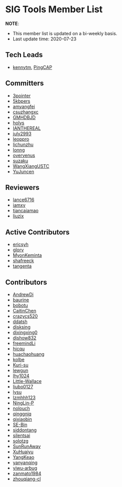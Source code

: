 # SIG Tools Member List

**NOTE**:

* This member list is updated on a bi-weekly basis.
* Last update time: 2020-07-23

## Tech Leads

* [kennytm](https://github.com/kennytm), [PingCAP](https://pingcap.com/en/)

## Committers

<!-- (30 PRs+ || 1 hard && 5 medium issues) && nominated -->

* [3pointer](https://github.com/3pointer)
* [5kbpers](https://github.com/5kbpers)
* [amyangfei](https://github.com/amyangfei)
* [csuzhangxc](https://github.com/csuzhangxc)
* [GMHDBJD](https://github.com/GMHDBJD)
* [holys](https://github.com/holys)
* [IANTHEREAL](https://github.com/IANTHEREAL)
* [july2993](https://github.com/july2993)
* [leoppro](https://github.com/leoppro)
* [lichunzhu](https://github.com/lichunzhu)
* [lonng](https://github.com/lonng)
* [overvenus](https://github.com/overvenus)
* [suzaku](https://github.com/suzaku)
* [WangXiangUSTC](https://github.com/WangXiangUSTC)
* [YuJuncen](https://github.com/YuJuncen)

## Reviewers

<!-- (20 PRs+ || 2 medium issues) && nominated -->

* [lance6716](https://github.com/lance6716)
* [iamxy](https://github.com/iamxy)
* [tiancaiamao](https://github.com/tiancaiamao)
* [liuzix](https://github.com/liuzix)

## Active Contributors

<!-- 8 PRs+ && 1 PR+ within 1 year -->

* [ericsyh](https://github.com/ericsyh)
* [glorv](https://github.com/glorv)
* [MyonKeminta](https://github.com/MyonKeminta)
* [shafreeck](https://github.com/shafreeck)
* [tangenta](https://github.com/tangenta)

## Contributors

<!-- 2 PRs+ -->

* [AndrewDi](https://github.com/AndrewDi)
* [baurine](https://github.com/baurine)
* [bobotu](https://github.com/bobotu)
* [CaitinChen](https://github.com/CaitinChen)
* [crazycs520](https://github.com/crazycs520)
* [ddatsh](https://github.com/ddatsh)
* [disksing](https://github.com/disksing)
* [dixingxing0](https://github.com/dixingxing0)
* [djshow832](https://github.com/djshow832)
* [freemindLi](https://github.com/freemindLi)
* [hicqu](https://github.com/hicqu)
* [huachaohuang](https://github.com/huachaohuang)
* [kolbe](https://github.com/kolbe)
* [Kuri-su](https://github.com/Kuri-su)
* [lewgun](https://github.com/lewgun)
* [lhy1024](https://github.com/lhy1024)
* [Little-Wallace](https://github.com/Little-Wallace)
* [liubo0127](https://github.com/liubo0127)
* [lysu](https://github.com/lysu)
* [lzmhhh123](https://github.com/lzmhhh123)
* [NingLin-P](https://github.com/NingLin-P)
* [nolouch](https://github.com/nolouch)
* [qinggniq](https://github.com/qinggniq)
* [qixiaobin](https://github.com/qixiaobin)
* [SE-Bin](https://github.com/SE-Bin)
* [siddontang](https://github.com/siddontang)
* [silentsai](https://github.com/silentsai)
* [solotzg](https://github.com/solotzg)
* [SunRunAway](https://github.com/SunRunAway)
* [XuHuaiyu](https://github.com/XuHuaiyu)
* [YangKeao](https://github.com/YangKeao)
* [yanyanqing](https://github.com/yanyanqing)
* [yiwu-arbug](https://github.com/yiwu-arbug)
* [zanmato1984](https://github.com/zanmato1984)
* [zhouqiang-cl](https://github.com/zhouqiang-cl)
